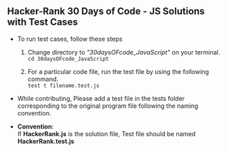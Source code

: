 ## Hacker-Rank 30 Days of Code - JS Solutions with Test Cases 

- To run test cases, follow these steps
    1. Change directory to _"30daysOFcode_JavaScript"_ on your terminal. <br/>
      ``cd 30daysOFcode_JavaScript``

    2. For a particular code file, run the test file by using the following command. <br/>
     ``test t filename.test.js``
     
- While contributing, Please add a test file in the tests folder corresponding to the original program file following the naming convention.

- **Convention**: <br/>
    If **HackerRank.js** is the solution file,
    Test file should be named **HackerRank.test.js**
